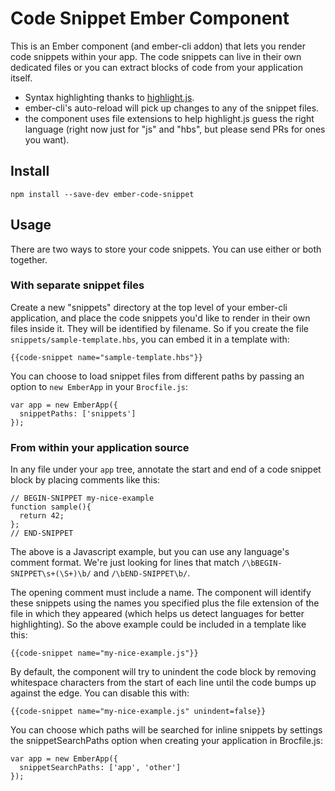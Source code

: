 Code Snippet Ember Component
============================

This is an Ember component (and ember-cli addon) that lets you render
code snippets within your app. The code snippets can live in their own
dedicated files or you can extract blocks of code from your
application itself.

- Syntax highlighting thanks to [highlight.js](http://highlightjs.org/).
- ember-cli's auto-reload will pick up changes to any of the snippet files.
- the component uses file extensions to help highlight.js guess the
  right language (right now just for "js" and "hbs", but please send
  PRs for ones you want).

Install
-------

`npm install --save-dev ember-code-snippet`

Usage
-----

There are two ways to store your code snippets. You can use either or
both together.

### With separate snippet files

Create a new "snippets" directory at the top level of your ember-cli
application, and place the code snippets you'd like to render in their
own files inside it. They will be identified by filename. So if you
create the file `snippets/sample-template.hbs`, you can embed it in a
template with:

    {{code-snippet name="sample-template.hbs"}}

You can choose to load snippet files from different paths by passing
an option to `new EmberApp` in your `Brocfile.js`:

    var app = new EmberApp({
      snippetPaths: ['snippets']
    });

### From within your application source

In any file under your `app` tree, annotate the start and end of a
code snippet block by placing comments like this:

    // BEGIN-SNIPPET my-nice-example
    function sample(){
      return 42;
    };
    // END-SNIPPET

The above is a Javascript example, but you can use any language's
comment format. We're just looking for lines that match
`/\bBEGIN-SNIPPET\s+(\S+)\b/` and `/\bEND-SNIPPET\b/`.

The opening comment must include a name. The component will identify
these snippets using the names you specified plus the file extension
of the file in which they appeared (which helps us detect languages
for better highlighting). So the above example could be included in a
template like this:

    {{code-snippet name="my-nice-example.js"}}

By default, the component will try to unindent the code block by
removing whitespace characters from the start of each line until the
code bumps up against the edge. You can disable this with:

    {{code-snippet name="my-nice-example.js" unindent=false}}


You can choose which paths will be searched for inline snippets by
settings the snippetSearchPaths option when creating your application
in Brocfile.js:

    var app = new EmberApp({
      snippetSearchPaths: ['app', 'other']
    });

